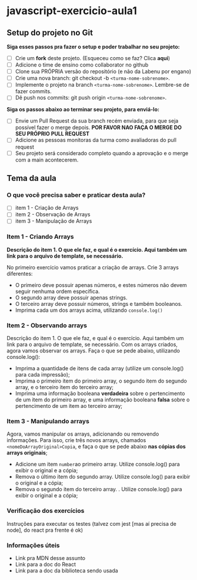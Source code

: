 # javascript-exercicio-aula1

## Setup do projeto no Git

**Siga esses passos pra fazer o setup e poder trabalhar no seu projeto:**

- [ ]  Crie um **fork** deste projeto. (Esqueceu como se faz? Clica **aqui**)
- [ ]  Adicione o time de ensino como collaborator no github
- [ ]  Clone sua PRÓPRIA versão do repositório (e não da Labenu por engano)
- [ ]  Crie uma nova branch: git checkout -b `<turma-nome-sobrenome>`.
- [ ]  Implemente o projeto na branch `<turma-nome-sobrenome>`. Lembre-se de fazer commits.
- [ ]  Dê push nos commits: git push origin `<turma-nome-sobrenome>`.

**Siga os passos abaixo ao terminar seu projeto, para enviá-lo:**

- [ ]  Envie um Pull Request da sua branch recém enviada, para que seja possível fazer o merge depois. **POR FAVOR NAO FAÇA O MERGE DO SEU PRÓPRIO PULL REQUEST**
- [ ]  Adicione as pessoas monitoras da turma como avaliadoras do pull request
- [ ]  Seu projeto será considerado completo quando a aprovação e o merge com a main acontecerem.

## Tema da aula

### O que você precisa saber e praticar desta aula?

- [ ]  item 1 - Criação de Arrays
- [ ]  item 2 - Observação de Arrays
- [ ]  item 3 - Manipulação de Arrays

### Item 1 - Criando Arrays

**Descrição do item 1. O que ele faz, e qual é o exercício. Aqui também um link para o arquivo de template, se necessário.**

No primeiro exercício vamos praticar a criação de arrays. 
Crie 3 arrays diferentes:
- O primeiro deve possuir apenas números, e estes números não devem seguir nenhuma ordem específica. 
- O segundo array deve possuir apenas strings. 
- O terceiro array deve possuir números, strings e também booleanos.
- Imprima cada um dos arrays acima, utilizando ``console.log()``


### Item 2 - Observando arrays

Descrição do item 1. O que ele faz, e qual é o exercício. Aqui também um link para o arquivo de template, se necessário.
Com os arrays criados, agora vamos observar os arrays. Faça o que se pede abaixo, utilizando console.log():
- Imprima a quantidade de itens de cada array (utilize um console.log() para cada impressão);
- Imprima o primeiro item do primeiro array, o segundo item do segundo array, e o terceiro item do terceiro array;
- Imprima uma informação booleana **verdadeira** sobre o pertencimento de um item do primeiro array, e uma informação booleana **falsa** sobre o pertencimento de um item ao terceiro array;


### Item 3 - Manipulando arrays
Agora, vamos manipular os arrays, adicionando ou removendo informações. Para isso, crie três novos arrays, chamados ``<nomeDoArrayOriginal>Copia``, e faça o que se pede abaixo **nas cópias dos arrays originais**;
- Adicione um item ``number``ao primeiro array. Utilize console.log() para exibir o original e a cópia;
- Remova o último item do segundo array. Utilize console.log() para exibir o original e a cópia;
- Remova o segundo item do terceiro array. . Utilize console.log() para exibir o original e a cópia;


### Verificação dos exercícios

Instruções para executar os testes (talvez com jest [mas aí precisa de node], do react pra frente é ok)

### Informações úteis
- Link pra MDN desse assunto
- Link para a doc do React
- Link para a doc da biblioteca sendo usada
